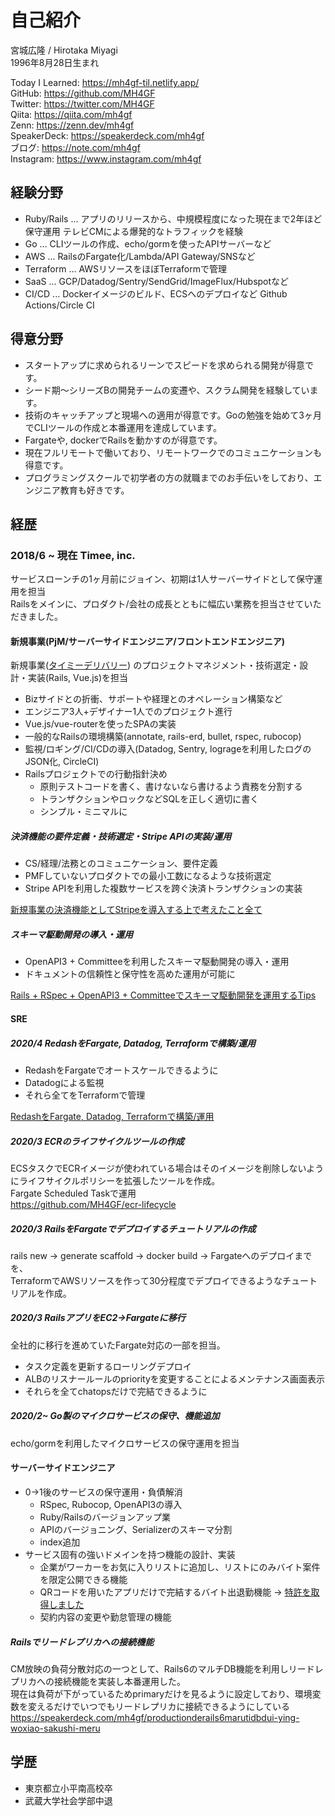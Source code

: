 # 自己紹介

宮城広隆 / Hirotaka Miyagi  
1996年8月28日生まれ  

Today I Learned: <https://mh4gf-til.netlify.app/>  
GitHub: <https://github.com/MH4GF>  
Twitter: <https://twitter.com/MH4GF>  
Qiita: <https://qiita.com/mh4gf>  
Zenn: <https://zenn.dev/mh4gf>  
SpeakerDeck: <https://speakerdeck.com/mh4gf>  
ブログ: <https://note.com/mh4gf>  
Instagram: <https://www.instagram.com/mh4gf>

## 経験分野

- Ruby/Rails ... アプリのリリースから、中規模程度になった現在まで2年ほど保守運用 テレビCMによる爆発的なトラフィックを経験
- Go ... CLIツールの作成、echo/gormを使ったAPIサーバーなど
- AWS ... RailsのFargate化/Lambda/API Gateway/SNSなど
- Terraform ... AWSリソースをほぼTerraformで管理
- SaaS ... GCP/Datadog/Sentry/SendGrid/ImageFlux/Hubspotなど
- CI/CD ... Dockerイメージのビルド、ECSへのデプロイなど Github Actions/Circle CI

## 得意分野

- スタートアップに求められるリーンでスピードを求められる開発が得意です。
- シード期〜シリーズBの開発チームの変遷や、スクラム開発を経験しています。
- 技術のキャッチアップと現場への適用が得意です。Goの勉強を始めて3ヶ月でCLIツールの作成と本番運用を達成しています。
- Fargateや, dockerでRailsを動かすのが得意です。
- 現在フルリモートで働いており、リモートワークでのコミュニケーションも得意です。
- プログラミングスクールで初学者の方の就職までのお手伝いをしており、エンジニア教育も好きです。

## 経歴

### 2018/6 ~ 現在 Timee, inc.
 
サービスローンチの1ヶ月前にジョイン、初期は1人サーバーサイドとして保守運用を担当  
Railsをメインに、プロダクト/会社の成長とともに幅広い業務を担当させていただきました。

#### 新規事業(PjM/サーバーサイドエンジニア/フロントエンドエンジニア)

新規事業([タイミーデリバリー](https://timee.co.jp/delivery)) のプロジェクトマネジメント・技術選定・設計・実装(Rails, Vue.js)を担当  

- Bizサイドとの折衝、サポートや経理とのオペレーション構築など
- エンジニア3人+デザイナー1人でのプロジェクト進行
- Vue.js/vue-routerを使ったSPAの実装
- 一般的なRailsの環境構築(annotate, rails-erd, bullet, rspec, rubocop)
- 監視/ロギング/CI/CDの導入(Datadog, Sentry, logrageを利用したログのJSON化, CircleCI)
- Railsプロジェクトでの行動指針決め
  - 原則テストコードを書く、書けないなら書けるよう責務を分割する
  - トランザクションやロックなどSQLを正しく適切に書く
  - シンプル・ミニマルに

##### 決済機能の要件定義・技術選定・Stripe APIの実装/運用

- CS/経理/法務とのコミュニケーション、要件定義
- PMFしていないプロダクトでの最小工数になるような技術選定
- Stripe APIを利用した複数サービスを跨ぐ決済トランザクションの実装

[新規事業の決済機能としてStripeを導入する上で考えたこと全て](https://tech.timee.co.jp/entry/2020/12/10/131108)

##### スキーマ駆動開発の導入・運用

- OpenAPI3 + Committeeを利用したスキーマ駆動開発の導入・運用
- ドキュメントの信頼性と保守性を高めた運用が可能に

[Rails + RSpec + OpenAPI3 + Committeeでスキーマ駆動開発を運用するTips](https://tech.timee.co.jp/entry/2020/07/05/150312)  

#### SRE

##### 2020/4 RedashをFargate, Datadog, Terraformで構築/運用

- RedashをFargateでオートスケールできるように
- Datadogによる監視
- それら全てをTerraformで管理

[RedashをFargate, Datadog, Terraformで構築/運用](https://tech.timee.co.jp/entry/2020/04/20/175821)
  
##### 2020/3 ECRのライフサイクルツールの作成

ECSタスクでECRイメージが使われている場合はそのイメージを削除しないようにライフサイクルポリシーを拡張したツールを作成。  
Fargate Scheduled Taskで運用    
<https://github.com/MH4GF/ecr-lifecycle>  
  
##### 2020/3 RailsをFargateでデプロイするチュートリアルの作成

rails new -> generate scaffold -> docker build -> Fargateへのデプロイまでを、  
TerraformでAWSリソースを作って30分程度でデプロイできるようなチュートリアルを作成。  
  
##### 2020/3 RailsアプリをEC2->Fargateに移行  

全社的に移行を進めていたFargate対応の一部を担当。  

- タスク定義を更新するローリングデプロイ
- ALBのリスナールールのpriorityを変更することによるメンテナンス画面表示
- それらを全てchatopsだけで完結できるように

##### 2020/2~ Go製のマイクロサービスの保守、機能追加

echo/gormを利用したマイクロサービスの保守運用を担当 

#### サーバーサイドエンジニア

- 0→1後のサービスの保守運用・負債解消
  - RSpec, Rubocop, OpenAPI3の導入
  - Ruby/Railsのバージョンアップ業
  - APIのバージョニング、Serializerのスキーマ分割
  - index追加
- サービス固有の強いドメインを持つ機能の設計、実装
  - 企業がワーカーをお気に入りリストに追加し、リストにのみバイト案件を限定公開できる機能
  - QRコードを用いたアプリだけで完結するバイト出退勤機能 → [特許を取得しました](https://prtimes.jp/main/html/rd/p/000000057.000036375.html)
  - 契約内容の変更や勤怠管理の機能

##### Railsでリードレプリカへの接続機能

CM放映の負荷分散対応の一つとして、Rails6のマルチDB機能を利用しリードレプリカへの接続機能を実装し本番運用した。  
現在は負荷が下がっているためprimaryだけを見るように設定しており、環境変数を変えるだけでいつでもリードレプリカに接続できるようにしている    
<https://speakerdeck.com/mh4gf/productionderails6marutidbdui-ying-woxiao-sakushi-meru>

## 学歴

- 東京都立小平南高校卒
- 武蔵大学社会学部中退
